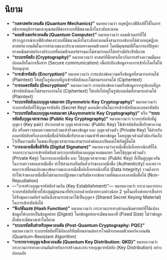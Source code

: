 # นิยาม
- __“กลศาสตร์ควอนตัม (Quantum Mechanics)”__ หมายความว่า ทฤษฎีทางฟิสิกส์ที่ใช้ในการอธิบายพฤติกรรมและคุณสมบัติของระบบที่มีขนาดเล็กในระดับอะตอม
- __“คอมพิวเตอร์ควอนตัม (Quantum Computer)”__ หมายความว่า คอมพิวเตอร์ที่ใช้ปรากฏการณ์ทางฟิสิกส์ของระบบที่มีขนาดเล็กในระดับอะตอมซึ่งสามารถอธิบายได้ด้วยทฤษฎีกลศาสตร์ควอนตัมในการคำนวณและประมวลผลทางคอมพิวเตอร์ โดยมีคุณสมบัติในการแก้ปัญหาทางคณิตศาสตร์บางประเภทที่คอมพิวเตอร์ธรรมดาไม่สามารถแก้ได้อย่างมีประสิทธิภาพ
- __“ระบบรหัสลับ (Cryptography)”__ หมายความว่า ศาสตร์ที่ศึกษาเกี่ยวกับการสร้างความมั่นคงปลอดภัยในการสื่อสาร (Secure communication) เพื่อปกป้องข้อมูลจากการเข้าถึงโดยไม่ได้รับอนุญาต
- __“การเข้ารหัสลับ (Encryption)”__ หมายความว่า การแปลงข้อความหรือข้อมูลที่สามารถอ่านได้ (Plaintext) ให้อยู่ในรูปแบบที่ถูกเข้ารหัสลับและไม่สามารถอ่านได้ (Ciphertext)
- __“การถอดรหัสลับ (Decryption)”__ หมายความว่า การแปลงข้อความหรือข้อมูลจากรูปแบบที่ถูกเข้ารหัสลับและไม่สามารถอ่านได้ (Ciphertext) ให้กลับไปอยู่ในรูปแบบเดิมที่สามารถอ่านได้ (Plaintext)
- __“ระบบรหัสลับแบบกุญแจสมมาตร (Symmetric Key Cryptography)”__ หมายความว่า ระบบรหัสลับที่ใช้กุญแจรหัสลับ (Secret Key) ดอกเดียวกันในการเข้ารหัสลับและถอดรหัสลับ
- __“ระบบรหัสลับแบบกุญแจอสมมาตร (Asymmetric Key Cryptography)”__ หรือ __“ระบบรหัสลับกุญแจสาธารณะ (Public Key Cryptography)”__ หมายความว่า ระบบรหัสลับที่คู่กุญแจ (Key pair) ประกอบด้วย กุญแจสาธารณะ (Public Key) ใช้เข้ารหัสลับเพื่อรักษาความลับ หรือตรวจสอบความครบถ้วนแท้จริงของข้อมูล และ กุญแจส่วนตัว (Private Key) ใช้สำหรับถอดรหัสลับหรือลงลายมือชื่อดิจิทัลเพื่อรับรองความแท้จริงของข้อมูล โดยกุญแจส่วนตัวต้องจัดเก็บไว้เป็นความลับ ในขณะที่กุญแจสาธารณะสามารถส่งต่อและเปิดเผยให้กับผู้อื่นได้
- __“การลงลายมือชื่อดิจิทัล (Digital Signature)”__ หมายความว่าลายมือชื่ออิเล็กทรอนิกส์ที่ได้จากกระบวนการเข้ารหัสลับด้วยระบบรหัสลับแบบกุญแจอสมมาตร โดยใช้กุญแจส่วนตัว (Private Key) ในการลงลายมือชื่อ และ ใช้กุญแจสาธารณะ (Public Key) ที่เป็นคู่กุญแจกัน ในการตรวจสอบลายมือชื่อ ทำให้สามารถยืนยันตัวเจ้าของลายมือชื่อ (Authenticity) และตรวจพบการเปลี่ยนแปลงของข้อความและลายมือชื่ออิเล็กทรอนิกส์ได้ (Data Integrity) รวมถึงการทำให้เจ้าของลายมือชื่อไม่สามารถปฏิเสธความรับผิดจากข้อความที่ตนเองลงลายมือชื่อได้ (Non-Repudiation)
- —“การสร้างกุญแจรหัสลับร่วมกัน (Key Establishment)”— หมายความว่า กระบวนการทางระบบรหัสลับที่ช่วยให้กลุ่มผู้สนทนาที่ประกอบด้วยปลายทางอย่างน้อย 2 จุดในเครือข่ายการสื่อสารได้รับชุดความลับร่วมกันซึ่งสามารถนำมาใช้เป็นกุญแจ (Shared Secret Keying Material) ในการเข้ารหัสลับได้
- __“ฟังก์ชันแฮช (Hash Function)”__ หมายความว่า กระบวนการทางด้านคณิตศาสตร์ที่ใช้แปลงข้อมูลให้กลายเป็นข้อมูลย่อย (Digest) โดยข้อมูลย่อยจะมีขนาดคงที่ (Fixed Size) ไม่ว่าข้อมูลตั้งต้นจะมีขนาดเท่าใดก็ตาม
- __“ระบบรหัสลับสำหรับยุคควอนตัม (Post-Quantum Cryptography: PQC)”__ หมายความว่า ระบบรหัสลับที่ใช้อัลกอริทึมที่ทนทานต่อการโจมตีจากคอมพิวเตอร์ควอนตัม (Quantum-Resistant Algorithm)
- __“การกระจายกุญแจเชิงควอนตัม (Quantum Key Distribution: QKD)”__ หมายความว่ากระบวนการทางควอนตัมสำหรับการสร้างและกระจายกุญแจรหัสลับ (Key Distribution) อย่างปลอดภัย